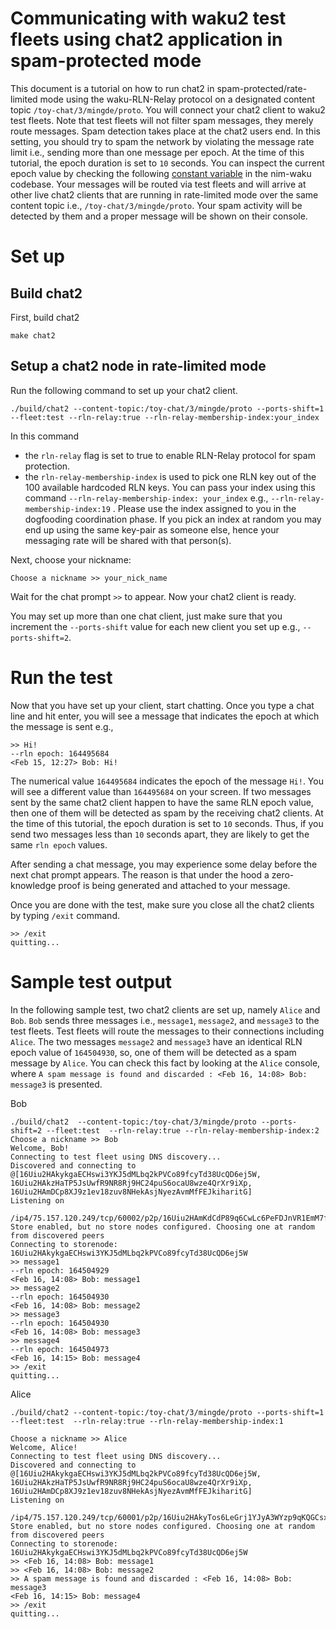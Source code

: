 # Communicating with waku2 test fleets using chat2 application in spam-protected mode

This document is a tutorial on how to run chat2 in spam-protected/rate-limited mode using the waku-RLN-Relay protocol on a designated content topic  `/toy-chat/3/mingde/proto`.
You will connect your chat2 client to waku2 test fleets.
Note that test fleets will not filter spam messages, they merely route messages.
Spam detection takes place at the chat2 users end.
In this setting, you should try to spam the network by violating the message rate limit i.e.,
sending more than one message per epoch.
At the time of this tutorial, the epoch duration is set to `10` seconds.
You can inspect the current epoch value by checking the following [constant variable](https://github.com/status-im/nim-waku/blob/21cac6d491a6d995a7a8ba84c85fecc7817b3d8b/waku/v2/protocol/waku_rln_relay/constants.nim#L245) in the nim-waku codebase.
Your messages will be routed via test fleets and will arrive at other live chat2 clients that are running in rate-limited mode over the same content topic i.e., `/toy-chat/3/mingde/proto`.
Your spam activity will be detected by them and a proper message will be shown on their console.

# Set up
## Build chat2
First, build chat2

```
make chat2
```

## Setup a chat2 node in rate-limited mode
Run the following command to set up your chat2 client.

```
./build/chat2 --content-topic:/toy-chat/3/mingde/proto --ports-shift=1 --fleet:test --rln-relay:true --rln-relay-membership-index:your_index

```
In this command
- the `rln-relay` flag is set to true to enable RLN-Relay protocol for spam protection.
- the `rln-relay-membership-index` is used to pick one RLN key out of the 100 available hardcoded RLN keys.
You can pass your index using this command `--rln-relay-membership-index: your_index` e.g., `--rln-relay-membership-index:19` .
Please use the index assigned to you in the dogfooding coordination phase.
If you pick an index at random you may end up using the same key-pair as someone else, hence your messaging rate will be shared with that person(s).


Next, choose your nickname:
```
Choose a nickname >> your_nick_name
```
Wait for the chat prompt `>>` to appear.
Now your chat2 client is ready.

You may set up more than one chat client,
just make sure that you increment the `--ports-shift` value for each new client you set up e.g., `--ports-shift=2`.

# Run the test
Now that you have set up your client, start chatting.
Once you type a chat line and hit enter, you will see a message that indicates the epoch at which the message is sent e.g.,
```
>> Hi!
--rln epoch: 164495684
<Feb 15, 12:27> Bob: Hi!
```
The numerical value `164495684` indicates the epoch of the message `Hi!`.
You will see a different value than `164495684` on your screen.
If two messages sent by the same chat2 client happen to have the same RLN epoch value, then one of them will be detected as spam by the receiving chat2 clients.
At the time of this tutorial, the epoch duration is set to `10` seconds.
Thus, if you send two messages less than `10` seconds apart, they are likely to get the same `rln epoch` values.

After sending a chat message, you may experience some delay before the next chat prompt appears.
The reason is that under the hood a zero-knowledge proof is being generated and attached to your message.

Once you are done with the test, make sure you close all the chat2 clients by typing `/exit` command.
```
>> /exit
quitting...
```

# Sample test output

In the following sample test, two chat2 clients are set up, namely `Alice` and `Bob`.
`Bob` sends three messages i.e., `message1`, `message2`, and `message3` to the test fleets.
Test fleets will route the messages to their connections including `Alice`.
The two messages `message2` and `message3` have an identical RLN epoch value of `164504930`, so, one of them will be detected as a spam message by `Alice`.
You can check this fact by looking at the `Alice` console, where `A spam message is found and discarded : <Feb 16, 14:08> Bob: message3` is presented.


Bob
```
./build/chat2  --content-topic:/toy-chat/3/mingde/proto --ports-shift=2 --fleet:test  --rln-relay:true --rln-relay-membership-index:2
Choose a nickname >> Bob
Welcome, Bob!
Connecting to test fleet using DNS discovery...
Discovered and connecting to @[16Uiu2HAkykgaECHswi3YKJ5dMLbq2kPVCo89fcyTd38UcQD6ej5W, 16Uiu2HAkzHaTP5JsUwfR9NR8Rj9HC24puS6ocaU8wze4QrXr9iXp, 16Uiu2HAmDCp8XJ9z1ev18zuv8NHekAsjNyezAvmMfFEJkiharitG]
Listening on
 /ip4/75.157.120.249/tcp/60002/p2p/16Uiu2HAmKdCdP89q6CwLc6PeFDJnVR1EmM7fTgtphHiacSNBnuAz
Store enabled, but no store nodes configured. Choosing one at random from discovered peers
Connecting to storenode: 16Uiu2HAkykgaECHswi3YKJ5dMLbq2kPVCo89fcyTd38UcQD6ej5W
>> message1
--rln epoch: 164504929
<Feb 16, 14:08> Bob: message1
>> message2
--rln epoch: 164504930
<Feb 16, 14:08> Bob: message2
>> message3
--rln epoch: 164504930
<Feb 16, 14:08> Bob: message3
>> message4
--rln epoch: 164504973
<Feb 16, 14:15> Bob: message4
>> /exit
quitting...
```


Alice
```
./build/chat2 --content-topic:/toy-chat/3/mingde/proto --ports-shift=1 --fleet:test  --rln-relay:true --rln-relay-membership-index:1

Choose a nickname >> Alice
Welcome, Alice!
Connecting to test fleet using DNS discovery...
Discovered and connecting to @[16Uiu2HAkykgaECHswi3YKJ5dMLbq2kPVCo89fcyTd38UcQD6ej5W, 16Uiu2HAkzHaTP5JsUwfR9NR8Rj9HC24puS6ocaU8wze4QrXr9iXp, 16Uiu2HAmDCp8XJ9z1ev18zuv8NHekAsjNyezAvmMfFEJkiharitG]
Listening on
 /ip4/75.157.120.249/tcp/60001/p2p/16Uiu2HAkyTos6LeGrj1YJyA3WYzp9qKQGCsxbtvyoBRHSu9PCrQZ
Store enabled, but no store nodes configured. Choosing one at random from discovered peers
Connecting to storenode: 16Uiu2HAkykgaECHswi3YKJ5dMLbq2kPVCo89fcyTd38UcQD6ej5W
>> <Feb 16, 14:08> Bob: message1
>> <Feb 16, 14:08> Bob: message2
>> A spam message is found and discarded : <Feb 16, 14:08> Bob: message3
<Feb 16, 14:15> Bob: message4
>> /exit
quitting...
```
